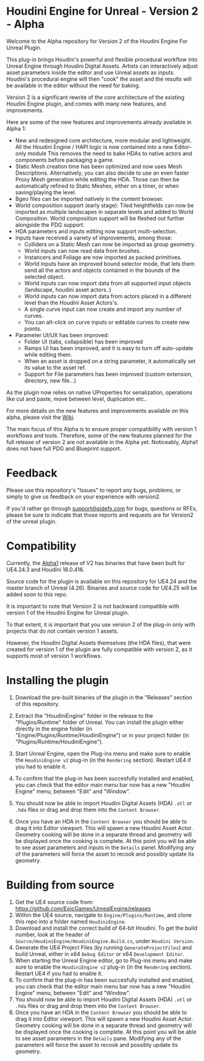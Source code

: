 # Houdini Engine for Unreal - Version 2 - Alpha

Welcome to the Alpha repository for Version 2 of the Houdini Engine For Unreal Plugin.

This plug-in brings Houdini's powerful and flexible procedural workflow into Unreal Engine through Houdini Digital Assets. Artists can interactively adjust asset parameters inside the editor and use Unreal assets as inputs. Houdini's procedural engine will then "cook" the asset and the results will be available in the editor without the need for baking.

Version 2 is a significant rewrite of the core architecture of the existing Houdini Engine plugin, and comes  with many new features, and improvements.

Here are some of the new features and improvements already available in Alpha 1:

- New and redesigned core architecture, more modular and lightweight.
  All the Houdini Engine / HAPI logic is now contained into a new Editor-only module
  This removes the need to bake HDAs to native actors and components before packaging a game.
- Static Mesh creation time has been optimized and now uses Mesh Descriptions.
  Alternatively, you can also decide to use an even faster Proxy Mesh generation while editing the HDA.
  Those can then be automatically refined to Static Meshes, either on a timer, or when saving/playing the level.
- Bgeo files can be imported natively in the content browser.
- World composition support (early stage):
  Tiled heightfields can now be imported as multiple landscapes in separate levels and added to World Composition.
  World composition support will be fleshed out further alongside the PDG support.
- HDA parameters and inputs editing now support multi-selection.
- Inputs have received a variety of improvements, among those:
  - Colliders on a Static Mesh can now be imported as group geometry.
  - World inputs can now read data from brushes.
  - Instancers and Foliage are now imported as packed primitives.
  - World inputs have an improved bound selector mode, that lets them send all the actors and objects contained in the bounds of the selected object.
  - World inputs can now import data from all supported input objects (landscape, houdini asset actors..)
  - World inputs can now import data from actors placed in a different level than the Houdini Asset Actors's.
  - A single curve input can now create and import any number of curves.
  - You can alt-click on curve inputs or editable curves to create new points.
- Parameter UI/UX has been improved:
  - Folder UI (tabs, collapsible) has been improved
  - Ramps UI has been improved, and it is easy to turn off auto-update while editing them.
  - When an asset is dropped on a string parameter, it automatically set its value to the asset ref.
  - Support for File parameters has been improved (custom extension, directory, new file...)

As the plugin now relies on native UProperties for serialization, operations like cut and paste, move between level, duplication etc..

For more details on the new features and improvements available on this alpha, please visit the [Wiki](https://github.com/sideeffects/HoudiniEngineForUnreal-v2/wiki/What's-new-%3F).

The main focus of this Alpha is to ensure proper compatibility with version 1 workflows and tools.
Therefore, some of the new features planned for the full release of version 2 are not available in the Alpha yet.
Noticeably, Alpha1 does not have full PDG and Blueprint support.

# Feedback

Please use this repository's "Issues" to report any bugs, problems, or simply to give us feedback on your experience with version2.

If you'd rather go through support@sidefx.com for bugs, questions or RFEs, please be sure to indicate that those reports and requests are for Version2 of the unreal plugin.

# Compatibility

Currently, the [Alpha1](https://github.com/sideeffects/HoudiniEngineForUnreal-v2/releases) release of V2 has binaries that have been built for UE4.24.3 and Houdini 18.0.416.

Source code for the plugin is available on this repository for UE4.24 and the master branch of Unreal (4.26). Binaries and source code for UE4.25 will be added soon to this repo.

It is important to note that Version 2 is not backward compatible with version 1 of the Houdini Engine for Unreal plugin.

To that extent, it is important that you use version 2 of the plug-in only with projects that do not contain version 1 assets.

However, the Houdini Digital Assets themselves (the HDA files), that were created for version 1 of the plugin are fully compatible with version 2, as it supports most of version 1 workflows.

# Installing the plugin

01. Download the pre-built binaries of the plugin in the "Releases" section of this repository. 
    	
01. Extract the "HoudiniEngine" folder in the release to the "Plugins/Runtime" folder of Unreal.
    You can install the plugin either directly in the engine folder (in "Engine/Plugins/Runtime/HoudiniEngine") or in your project folder (in "Plugins/Runtime/HoudiniEngine").
01. Start Unreal Engine, open the Plug-ins menu and make sure to enable the `HoudiniEngine v2` plug-in (in the `Rendering` section). Restart UE4 if you had to enable it.
01. To confirm that the plug-in has been succesfully installed and enabled, you can check that the editor main menu bar now has a new "Houdini Engine" menu, between "Edit" and "Window".
01. You should now be able to import Houdini Digital Assets (HDA) `.otl` or `.hda` files or drag and drop them into the `Content Browser`.
01. Once you have an HDA in the `Content Browser` you should be able to drag it into Editor viewport. This will spawn a new Houdini Asset Actor. Geometry cooking will be done in a separate thread and geometry will be displayed once the cooking is complete. At this point you will be able to see asset parameters and inputs in the `Details` panel. Modifying any of the parameters will force the asset to recook and possibly update its geometry.


# Building from source

01. Get the UE4 source code from: https://github.com/EpicGames/UnrealEngine/releases
01. Within the UE4 source, navigate to `Engine/Plugins/Runtime`, and clone this repo into a folder named `HoudiniEngine`.
01. Download and install the correct build of 64-bit Houdini. To get the build number, look at the header of `Source/HoudiniEngine/HoudiniEngine.Build.cs`, under `Houdini Version`.
01. Generate the UE4 Project Files (by running `GenerateProjectFiles`) and build Unreal, either in x64 `Debug Editor` or x64 `Development Editor`.
01. When starting the Unreal Engine editor, go to Plug-ins menu and make sure to enable the `HoudiniEngine v2` plug-in (in the `Rendering` section). Restart UE4 if you had to enable it.
01. To confirm that the plug-in has been succesfully installed and enabled, you can check that the editor main menu bar now has a new "Houdini Engine" menu, between "Edit" and "Window".
01. You should now be able to import Houdini Digital Assets (HDA) `.otl` or `.hda` files or drag and drop them into the `Content Browser`.
01. Once you have an HDA in the `Content Browser` you should be able to drag it into Editor viewport. This will spawn a new Houdini Asset Actor. Geometry cooking will be done in a separate thread and geometry will be displayed once the cooking is complete. At this point you will be able to see asset parameters in the `Details` pane. Modifying any of the parameters will force the asset to recook and possibly update its geometry.

